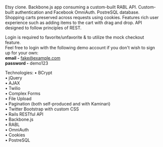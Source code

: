 Etsy clone.  Backbone.js app consuming a custom-built RABL API.  Custom-built 
authentication and Facebook OmniAuth.  PostreSQL database.  Shopping carts 
preserved across requests using cookies.  Features rich user experience such as 
adding items to the cart with drag and drop.  API designed to follow principles 
of REST.

Login is required to favorite/unfavorite & to utilize the mock checkout feature.  
Feel free to login with the following demo account if you don't wish to sign up
for your own:  
**email -** fake@example.com  
**password -** demo123  

Technologies:
• BCrypt  
• jQuery  
• AJAX  
• Twilio  
• Complex Forms  
• File Upload  
• Pagination (both self-produced and with Kaminari)  
• Twitter Bootstrap with custom CSS  
• Rails RESTful API  
• Backbone.js  
• RABL  
• OmniAuth  
• Cookies  
• PostreSQL  